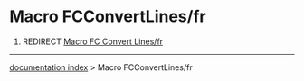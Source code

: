 # Macro FCConvertLines/fr
1.  REDIRECT [Macro FC Convert Lines/fr](Macro_FC_Convert_Lines/fr.md)

---
[documentation index](../README.md) > Macro FCConvertLines/fr
